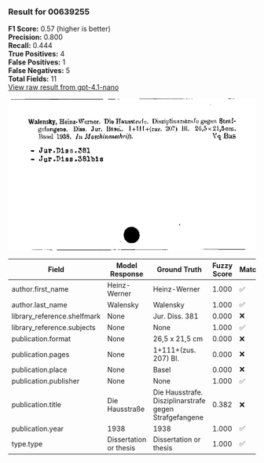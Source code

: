 ### Result for 00639255
**F1 Score:** 0.57 (higher is better)<br>**Precision:** 0.800<br>**Recall:** 0.444<br>**True Positives:** 4<br>**False Positives:** 1<br>**False Negatives:** 5<br>**Total Fields:** 11<br>[View raw result from gpt-4.1-nano](https://github.com/RISE-UNIBAS/humanities_data_benchmark/blob/main/results/2025-09-02/T0162/request_T0162_00639255.json)

<img src="https://github.com/RISE-UNIBAS/humanities_data_benchmark/blob/main/benchmarks/zettelkatalog/images/00639255.jpg?raw=true" alt="00639255" width="600px">

| Field | Model Response | Ground Truth | Fuzzy Score | Match |
|-------|----------------|--------------|-------------|-------|
| author.first_name | Heinz-Werner | Heinz-Werner | 1.000 | ✅ |
| author.last_name | Walensky | Walensky | 1.000 | ✅ |
| library_reference.shelfmark | None | Jur. Diss. 381 | 0.000 | ❌ |
| library_reference.subjects | None | None | 1.000 | ✅ |
| publication.format | None | 26,5 x 21,5 cm | 0.000 | ❌ |
| publication.pages | None | 1+111+(zus. 207) Bl. | 0.000 | ❌ |
| publication.place | None | Basel | 0.000 | ❌ |
| publication.publisher | None | None | 1.000 | ✅ |
| publication.title | Die Hausstraße | Die Hausstrafe. Disziplinarstrafe gegen Strafgefangene | 0.382 | ❌ |
| publication.year | 1938 | 1938 | 1.000 | ✅ |
| type.type | Dissertation or thesis | Dissertation or thesis | 1.000 | ✅ |
